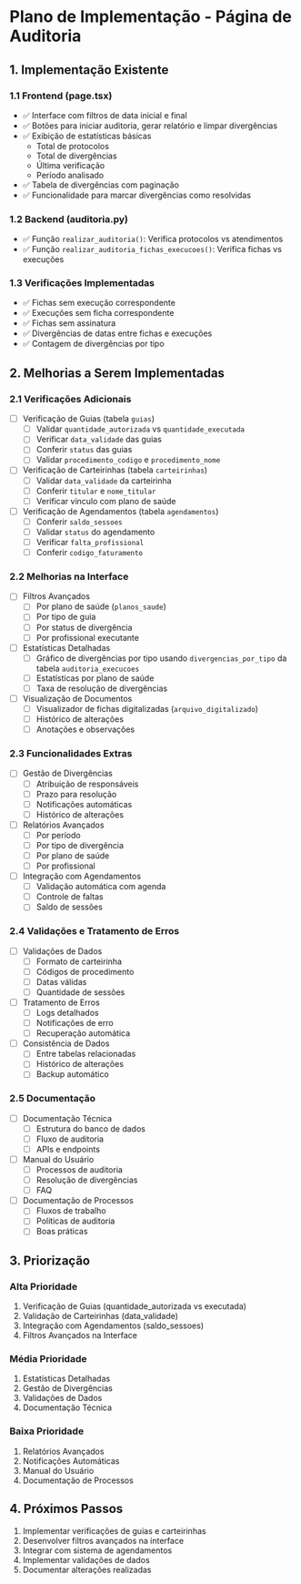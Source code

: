 # Plano de Implementação - Página de Auditoria

## 1. Implementação Existente

### 1.1 Frontend (page.tsx)
- ✅ Interface com filtros de data inicial e final
- ✅ Botões para iniciar auditoria, gerar relatório e limpar divergências
- ✅ Exibição de estatísticas básicas
  - Total de protocolos
  - Total de divergências
  - Última verificação
  - Período analisado
- ✅ Tabela de divergências com paginação
- ✅ Funcionalidade para marcar divergências como resolvidas

### 1.2 Backend (auditoria.py)
- ✅ Função `realizar_auditoria()`: Verifica protocolos vs atendimentos
- ✅ Função `realizar_auditoria_fichas_execucoes()`: Verifica fichas vs execuções

### 1.3 Verificações Implementadas
- ✅ Fichas sem execução correspondente
- ✅ Execuções sem ficha correspondente
- ✅ Fichas sem assinatura
- ✅ Divergências de datas entre fichas e execuções
- ✅ Contagem de divergências por tipo

## 2. Melhorias a Serem Implementadas

### 2.1 Verificações Adicionais
- [ ] Verificação de Guias (tabela `guias`)
  - [ ] Validar `quantidade_autorizada` vs `quantidade_executada`
  - [ ] Verificar `data_validade` das guias
  - [ ] Conferir `status` das guias
  - [ ] Validar `procedimento_codigo` e `procedimento_nome`
- [ ] Verificação de Carteirinhas (tabela `carteirinhas`)
  - [ ] Validar `data_validade` da carteirinha
  - [ ] Conferir `titular` e `nome_titular`
  - [ ] Verificar vínculo com plano de saúde
- [ ] Verificação de Agendamentos (tabela `agendamentos`)
  - [ ] Conferir `saldo_sessoes`
  - [ ] Validar `status` do agendamento
  - [ ] Verificar `falta_profissional`
  - [ ] Conferir `codigo_faturamento`

### 2.2 Melhorias na Interface
- [ ] Filtros Avançados
  - [ ] Por plano de saúde (`planos_saude`)
  - [ ] Por tipo de guia
  - [ ] Por status de divergência
  - [ ] Por profissional executante
- [ ] Estatísticas Detalhadas
  - [ ] Gráfico de divergências por tipo usando `divergencias_por_tipo` da tabela `auditoria_execucoes`
  - [ ] Estatísticas por plano de saúde
  - [ ] Taxa de resolução de divergências
- [ ] Visualização de Documentos
  - [ ] Visualizador de fichas digitalizadas (`arquivo_digitalizado`)
  - [ ] Histórico de alterações
  - [ ] Anotações e observações

### 2.3 Funcionalidades Extras
- [ ] Gestão de Divergências
  - [ ] Atribuição de responsáveis
  - [ ] Prazo para resolução
  - [ ] Notificações automáticas
  - [ ] Histórico de alterações
- [ ] Relatórios Avançados
  - [ ] Por período
  - [ ] Por tipo de divergência
  - [ ] Por plano de saúde
  - [ ] Por profissional
- [ ] Integração com Agendamentos
  - [ ] Validação automática com agenda
  - [ ] Controle de faltas
  - [ ] Saldo de sessões

### 2.4 Validações e Tratamento de Erros
- [ ] Validações de Dados
  - [ ] Formato de carteirinha
  - [ ] Códigos de procedimento
  - [ ] Datas válidas
  - [ ] Quantidade de sessões
- [ ] Tratamento de Erros
  - [ ] Logs detalhados
  - [ ] Notificações de erro
  - [ ] Recuperação automática
- [ ] Consistência de Dados
  - [ ] Entre tabelas relacionadas
  - [ ] Histórico de alterações
  - [ ] Backup automático

### 2.5 Documentação
- [ ] Documentação Técnica
  - [ ] Estrutura do banco de dados
  - [ ] Fluxo de auditoria
  - [ ] APIs e endpoints
- [ ] Manual do Usuário
  - [ ] Processos de auditoria
  - [ ] Resolução de divergências
  - [ ] FAQ
- [ ] Documentação de Processos
  - [ ] Fluxos de trabalho
  - [ ] Políticas de auditoria
  - [ ] Boas práticas

## 3. Priorização

### Alta Prioridade
1. Verificação de Guias (quantidade_autorizada vs executada)
2. Validação de Carteirinhas (data_validade)
3. Integração com Agendamentos (saldo_sessoes)
4. Filtros Avançados na Interface

### Média Prioridade
1. Estatísticas Detalhadas
2. Gestão de Divergências
3. Validações de Dados
4. Documentação Técnica

### Baixa Prioridade
1. Relatórios Avançados
2. Notificações Automáticas
3. Manual do Usuário
4. Documentação de Processos

## 4. Próximos Passos

1. Implementar verificações de guias e carteirinhas
2. Desenvolver filtros avançados na interface
3. Integrar com sistema de agendamentos
4. Implementar validações de dados
5. Documentar alterações realizadas
